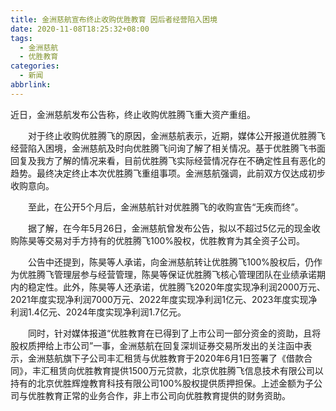 ```yaml
---
title: 金洲慈航宣布终止收购优胜教育 因后者经营陷入困境
date: 2020-11-08T18:25:32+08:00
tags:
  - 金洲慈航
  - 优胜教育
categories:
  - 新闻
abbrlink:
---
```


近日，金洲慈航发布公告称，终止收购优胜腾飞重大资产重组。

　　对于终止收购优胜腾飞的原因，金洲慈航表示，近期，媒体公开报道优胜腾飞经营陷入困境，金洲慈航及时向优胜腾飞问询了解了相关情况。基于优胜腾飞书面回复及我方了解的情况来看，目前优胜腾飞实际经营情况存在不确定性且有恶化的趋势。最终决定终止本次优胜腾飞重组事项。金洲慈航强调，此前双方仅达成初步收购意向。

　　至此，在公开5个月后，金洲慈航针对优胜腾飞的收购宣告“无疾而终”。

　　据了解，在今年5月26日，金洲慈航曾发布公告，拟以不超过5亿元的现金收购陈昊等交易对手方持有的优胜腾飞100%股权，优胜教育为其全资子公司。

　　公告中还提到，陈昊等人承诺，向金洲慈航转让优胜腾飞100%股权后，仍作为优胜腾飞管理层参与经营管理，陈昊等保证优胜腾飞核心管理团队在业绩承诺期内的稳定性。此外，陈昊等人还承诺，优胜腾飞2020年度实现净利润2000万元、2021年度实现净利润7000万元、2022年度实现净利润1亿元、2023年度实现净利润1.4亿元、2024年度实现净利润1.7亿元。

　　同时，针对媒体报道“优胜教育在已得到了上市公司一部分资金的资助，且将股权质押给上市公司”一事，金洲慈航在回复深圳证券交易所发出的关注函中表示，金洲慈航旗下子公司丰汇租赁与优胜教育于2020年6月1日签署了《借款合同》，丰汇租赁向优胜教育提供1500万元贷款，北京优胜腾飞信息技术有限公司以持有的北京优胜辉煌教育科技有限公司100%股权提供质押担保。上述金额为子公司与优胜教育正常的业务合作，非上市公司向优胜教育提供的财务资助。